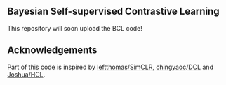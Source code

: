 
## Bayesian Self-supervised Contrastive Learning

This repository will soon upload the BCL code!


## Acknowledgements

Part of this code is inspired by [leftthomas/SimCLR](https://github.com/leftthomas/SimCLR), [chingyaoc/DCL](https://github.com/chingyaoc/DCL) and [Joshua/HCL](https://github.com/joshr17/HCL).
